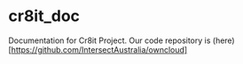 cr8it_doc
=========

Documentation for Cr8it Project. Our code repository is (here) [https://github.com/IntersectAustralia/owncloud]
